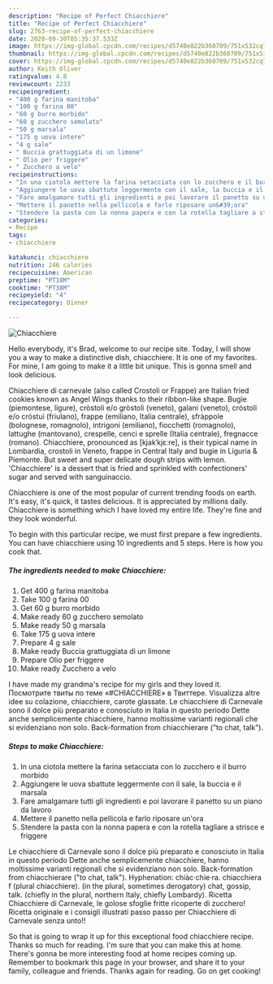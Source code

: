 ```yaml
---
description: "Recipe of Perfect Chiacchiere"
title: "Recipe of Perfect Chiacchiere"
slug: 2763-recipe-of-perfect-chiacchiere
date: 2020-09-30T05:35:37.533Z
image: https://img-global.cpcdn.com/recipes/d5740e822b360709/751x532cq70/chiacchiere-recipe-main-photo.jpg
thumbnail: https://img-global.cpcdn.com/recipes/d5740e822b360709/751x532cq70/chiacchiere-recipe-main-photo.jpg
cover: https://img-global.cpcdn.com/recipes/d5740e822b360709/751x532cq70/chiacchiere-recipe-main-photo.jpg
author: Keith Oliver
ratingvalue: 4.8
reviewcount: 2233
recipeingredient:
- "400 g farina manitoba"
- "100 g farina 00"
- "60 g burro morbido"
- "60 g zucchero semolato"
- "50 g marsala"
- "175 g uova intere"
- "4 g sale"
- " Buccia grattuggiata di un limone"
- " Olio per friggere"
- " Zucchero a velo"
recipeinstructions:
- "In una ciotola mettere la farina setacciata con lo zucchero e il burro morbido"
- "Aggiungere le uova sbattute leggermente con il sale, la buccia e il marsala"
- "Fare amalgamare tutti gli ingredienti e poi lavorare il panetto su un piano da lavoro"
- "Mettere il panetto nella pellicola e farlo riposare un&#39;ora"
- "Stendere la pasta con la nonna papera e con la rotella tagliare a strisce e friggere"
categories:
- Recipe
tags:
- chiacchiere

katakunci: chiacchiere 
nutrition: 246 calories
recipecuisine: American
preptime: "PT18M"
cooktime: "PT38M"
recipeyield: "4"
recipecategory: Dinner

---
```



![Chiacchiere](https://img-global.cpcdn.com/recipes/d5740e822b360709/751x532cq70/chiacchiere-recipe-main-photo.jpg)

Hello everybody, it's Brad, welcome to our recipe site. Today, I will show you a way to make a distinctive dish, chiacchiere. It is one of my favorites. For mine, I am going to make it a little bit unique. This is gonna smell and look delicious.

Chiacchiere di carnevale (also called Crostoli or Frappe) are Italian fried cookies known as Angel Wings thanks to their ribbon-like shape. Bugìe (piemontese, ligure), cròstoli e/o gròstoli (veneto), galani (veneto), cróstoli e/o cróstui (friulano), frappe (emiliano, Italia centrale), sfràppole (bolognese, romagnolo), intrigoni (emiliano), fiocchetti (romagnolo), lattughe (mantovano), crespelle, cenci e sprelle (Italia centrale), fregnacce (romano). Chiacchiere, pronounced as [kjakˈkjɛːre], is their typical name in Lombardia, crostoli in Veneto, frappe in Central Italy and bugie in Liguria &amp; Piemonte. But sweet and super delicate dough strips with lemon. &#39;Chiacchiere&#39; is a dessert that is fried and sprinkled with confectioners&#39; sugar and served with sanguinaccio.

Chiacchiere is one of the most popular of current trending foods on earth. It's easy, it's quick, it tastes delicious. It is appreciated by millions daily. Chiacchiere is something which I have loved my entire life. They're fine and they look wonderful.


To begin with this particular recipe, we must first prepare a few ingredients. You can have chiacchiere using 10 ingredients and 5 steps. Here is how you cook that.

<!--inarticleads1-->

##### The ingredients needed to make Chiacchiere:

1. Get 400 g farina manitoba
1. Take 100 g farina 00
1. Get 60 g burro morbido
1. Make ready 60 g zucchero semolato
1. Make ready 50 g marsala
1. Take 175 g uova intere
1. Prepare 4 g sale
1. Make ready  Buccia grattuggiata di un limone
1. Prepare  Olio per friggere
1. Make ready  Zucchero a velo


I have made my grandma&#39;s recipe for my girls and they loved it. Посмотрите твиты по теме «#CHIACCHIERE» в Твиттере. Visualizza altre idee su colazione, chiacchiere, carote glassate. Le chiacchiere di Carnevale sono il dolce più preparato e conosciuto in Italia in questo periodo Dette anche semplicemente chiacchiere, hanno moltissime varianti regionali che si evidenziano non solo. Back-formation from chiacchierare (&#34;to chat, talk&#34;). 

<!--inarticleads2-->

##### Steps to make Chiacchiere:

1. In una ciotola mettere la farina setacciata con lo zucchero e il burro morbido
1. Aggiungere le uova sbattute leggermente con il sale, la buccia e il marsala
1. Fare amalgamare tutti gli ingredienti e poi lavorare il panetto su un piano da lavoro
1. Mettere il panetto nella pellicola e farlo riposare un&#39;ora
1. Stendere la pasta con la nonna papera e con la rotella tagliare a strisce e friggere


Le chiacchiere di Carnevale sono il dolce più preparato e conosciuto in Italia in questo periodo Dette anche semplicemente chiacchiere, hanno moltissime varianti regionali che si evidenziano non solo. Back-formation from chiacchierare (&#34;to chat, talk&#34;). Hyphenation: chiàc‧chie‧ra. chiacchiera f (plural chiacchiere). (in the plural, sometimes derogatory) chat, gossip, talk. (chiefly in the plural, northern Italy, chiefly Lombardy). Ricetta Chiacchiere di Carnevale, le golose sfoglie fritte ricoperte di zucchero! Ricetta originale e i consigli illustrati passo passo per Chiacchiere di Carnevale senza unto!! 

So that is going to wrap it up for this exceptional food chiacchiere recipe. Thanks so much for reading. I'm sure that you can make this at home. There's gonna be more interesting food at home recipes coming up. Remember to bookmark this page in your browser, and share it to your family, colleague and friends. Thanks again for reading. Go on get cooking!
